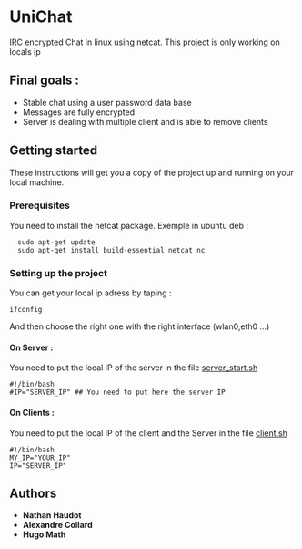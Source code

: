 # UniChat
IRC encrypted Chat in linux using netcat. 
This project is only working on locals ip

## Final goals : 
- Stable chat using a user password data base
- Messages are fully encrypted
- Server is dealing with multiple client and is able to remove clients 

## Getting started
These instructions will get you a copy of the project up and running on your local machine.

### Prerequisites
You need to install the netcat package.
Exemple in ubuntu deb : 
```
  sudo apt-get update
  sudo apt-get install build-essential netcat nc
```
### Setting up the project
You can get your local ip adress by taping : 
```
ifconfig
```
And then choose the right one with the right interface (wlan0,eth0 ...)
#### On Server : 
You need to put the local IP of the server in the file [server_start.sh](https://github.com/Mathugo/UniChat/blob/master/server_start.sh)
```
#!/bin/bash
#IP="SERVER_IP" ## You need to put here the server IP
```
#### On Clients : 
You need to put the local IP of the client and the Server in the file [client.sh](https://github.com/Mathugo/UniChat/blob/master/client.sh)
```
#!/bin/bash
MY_IP="YOUR_IP"
IP="SERVER_IP"
```
## Authors
* **Nathan Haudot**
* **Alexandre Collard**
* **Hugo Math**

